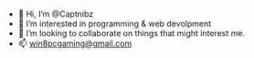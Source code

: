 - 👋 Hi, I’m @Captnibz
- 👀 I’m interested in programming & web devolpment 
- 💞️ I’m looking to collaborate on things that might interest me. 
- 📫 win8pcgaming@gmail.com

